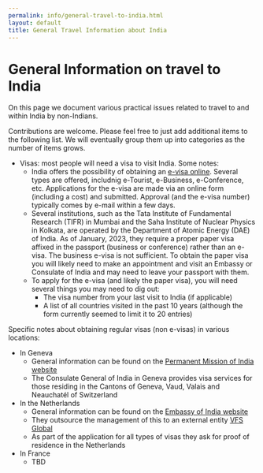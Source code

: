 ```yaml
---
permalink: info/general-travel-to-india.html
layout: default
title: General Travel Information about India
---
```


# General Information on travel to India

On this page we document various practical issues related to travel to
and within India by non-Indians.

Contributions are welcome. Please feel free to just add additional items
to the following list. We will eventually group them up into categories
as the number of items grows.

  * Visas: most people will need a visa to visit India. Some notes:
    * India offers the possibility of obtaining an [e-visa online](https://indianvisaonline.gov.in/evisa/tvoa.html). Several types are offered, includnig e-Tourist, e-Business, e-Conference, etc. Applications for the e-visa are made
     via an online form (including a cost) and submitted. Approval (and
     the e-visa number) typically comes by e-mail within a few days. 
    * Several institutions, such as the Tata Institute of Fundamental
      Research (TIFR) in Mumbai and the Saha Institute of Nuclear Physics
      in Kolkata, are operated by the Department of Atomic Energy (DAE) of
      India. As of January, 2023, they require a proper paper visa affixed 
      in the passport (business or conference) rather than an e-visa. The
      business e-visa is not sufficient. To obtain the paper visa you
      will likely need to make an appointment and visit an Embassy or
      Consulate of India and may need to leave your passport with them.
    * To apply for the e-visa (and likely the paper visa), you will need 
      several things you may need to dig out: 
      * The visa number from your last visit to India (if applicable) 
      * A list of all countries visited in the past 10 years (although
        the form currently seemed to limit it to 20 entries)

Specific notes about obtaining regular visas (non e-visas) in various locations:

  * In Geneva
    * General information can be found on the [Permanent Mission of India website](https://www.pmindiaun.gov.in/pages/NTA,)
    * The Consulate General of India in Geneva provides visa services for those residing in the Cantons of Geneva, Vaud, Valais and Neauchatél of Switzerland
  * In the Netherlands
    * General information can be found on the [Embassy of India website](https://www.indianembassynetherlands.gov.in/page/visa/) 
    * They outsource the management of this to an external entity [VFS Global](https://services.vfsglobal.com/nld/en/ind/)
    * As part of the application for all types of visas they ask for proof of residence in the Netherlands
  * In France
    * TBD
